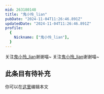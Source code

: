 ```yaml
---
mid: 263180148
title: "鬼小怜_lian"
pubDate: "2024-11-04T11:26:46.891Z"
updatedDate: "2024-11-04T11:26:46.891Z"
profile:
  {
    Nickname: ["鬼小怜_lian"],
  }
---
```


关注[鬼小怜_lian](https://space.bilibili.com/263180148)谢谢喵~ 关注[鬼小怜_lian](https://space.bilibili.com/263180148)谢谢喵~

## 此条目有待补充
你可以在[这里](https://github.com/Yuhanawa/VTuber.ICU-Content/edit/master/v/鬼小怜_lian/index.md)编辑本文
